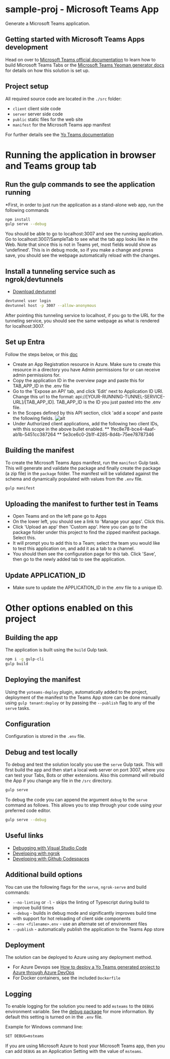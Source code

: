 # sample-proj - Microsoft Teams App

Generate a Microsoft Teams application.

## Getting started with Microsoft Teams Apps development

Head on over to [Microsoft Teams official documentation](https://developer.microsoft.com/en-us/microsoft-teams) to learn how to build Microsoft Teams Tabs or the [Microsoft Teams Yeoman generator docs](https://github.com/PnP/generator-teams/docs) for details on how this solution is set up.

## Project setup

All required source code are located in the `./src` folder:

* `client` client side code
* `server` server side code
* `public` static files for the web site
* `manifest` for the Microsoft Teams app manifest

For further details see the [Yo Teams documentation](https://github.com/PnP/generator-teams/docs)

# Running the application in browser and Teams group tab

## Run the gulp commands to see the application running 

*First, in order to just run the application as a stand-alone web app, run the following commands

``` bash
npm install
gulp serve --debug
```
You should be able to go to localhost:3007 and see the running application. Go to localhost:3007/SampleTab to see what the tab app looks like in the Web. Note that since this is not in Teams yet, most fields would show as 'undefined'. This is in debug mode, so if you make a change and press save, you should see the webpage automatically reload with the changes.

## Install a tunneling service such as ngrok/devtunnels

* [Download devtunnel](https://learn.microsoft.com/en-us/azure/developer/dev-tunnels/get-started?tabs=windows)
``` bash
devtunnel user login
devtunnel host -p 3007 --allow-anonymous
```
After pointing this tunneling service to localhost, if you go to the URL for the tunneling service, you should see the same webpage as what is rendered for localhost:3007. 

## Set up Entra

Follow the steps below, or this [doc](https://learn.microsoft.com/en-us/microsoftteams/platform/tabs/how-to/authentication/tab-sso-register-aad)
* Create an App Registration resource in Azure. Make sure to create this resource in a directory you have Admin permissions for or can receive admin permissions for.
* Copy the application ID in the overview page and paste this for TAB_APP_ID in the .env file
* Go to the 'Expose an API' tab, and click 'Edit' next to Application ID URI. Change this url to the format: api://[YOUR-RUNNING-TUNNEL-SERVICE-URL]/[TAB_APP_ID]. TAB_APP_ID is the ID you just pasted into the .env file. 
* In the Scopes defined by this API section, click 'add a scope' and paste the following fields. ![alt](./readme_img/scope_edit.png)
* Under Authorized client applications, add the following two client IDs, with this scope in the above bullet enabled.
** 1fec8e78-bce4-4aaf-ab1b-5451cc387264
** 5e3ce6c0-2b1f-4285-8d4b-75ee78787346

## Building the manifest

To create the Microsoft Teams Apps manifest, run the `manifest` Gulp task. This will generate and validate the package and finally create the package (a zip file) in the `package` folder. The manifest will be validated against the schema and dynamically populated with values from the `.env` file.

``` bash
gulp manifest
```

## Uploading the manifest to further test in Teams

* Open Teams and on the left pane go to Apps
* On the lower left, you should see a link to 'Manage your apps'. Click this.
* Click 'Upload an app' then 'Custom app'. Here you can go to the package folder under this project to find the zipped manifest package. Select this.
* It will prompt you to add this to a Team; select the team you would like to test this application on, and add it as a tab to a channel.
* You should then see the configuration page for this tab. Click 'Save', then go to the newly added tab to see the application. 

## Update APPLICATION_ID
* Make sure to update the APPLICATION_ID in the .env file to a unique ID.

# Other options enabled on this project

## Building the app

The application is built using the `build` Gulp task.

``` bash
npm i -g gulp-cli
gulp build
```

## Deploying the manifest

Using the `yoteams-deploy` plugin, automatically added to the project, deployment of the manifest to the Teams App store can be done manually using `gulp tenant:deploy` or by passing the `--publish` flag to any of the `serve` tasks.

## Configuration

Configuration is stored in the `.env` file.

## Debug and test locally

To debug and test the solution locally you use the `serve` Gulp task. This will first build the app and then start a local web server on port 3007, where you can test your Tabs, Bots or other extensions. Also this command will rebuild the App if you change any file in the `/src` directory.

``` bash
gulp serve
```

To debug the code you can append the argument `debug` to the `serve` command as follows. This allows you to step through your code using your preferred code editor.

``` bash
gulp serve --debug
```

## Useful links

* [Debugging with Visual Studio Code](https://github.com/pnp/generator-teams/blob/master/docs/docs/user-guide/vscode.md)
* [Developing with ngrok](https://github.com/pnp/generator-teams/blob/master/docs/docs/concepts/ngrok.md)
* [Developing with Github Codespaces](https://github.com/pnp/generator-teams/blob/master/docs/docs/user-guide/codespaces.md)

## Additional build options

You can use the following flags for the `serve`, `ngrok-serve` and build commands:

* `--no-linting` or `-l` - skips the linting of Typescript during build to improve build times
* `--debug` - builds in debug mode and significantly improves build time with support for hot reloading of client side components
* `--env <filename>.env` - use an alternate set of environment files
* `--publish` - automatically publish the application to the Teams App store

## Deployment

The solution can be deployed to Azure using any deployment method.

* For Azure Devops see [How to deploy a Yo Teams generated project to Azure through Azure DevOps](https://www.wictorwilen.se/blog/deploying-yo-teams-and-node-apps/)
* For Docker containers, see the included `Dockerfile`

## Logging

To enable logging for the solution you need to add `msteams` to the `DEBUG` environment variable. See the [debug package](https://www.npmjs.com/package/debug) for more information. By default this setting is turned on in the `.env` file.

Example for Windows command line:

``` bash
SET DEBUG=msteams
```

If you are using Microsoft Azure to host your Microsoft Teams app, then you can add `DEBUG` as an Application Setting with the value of `msteams`.
